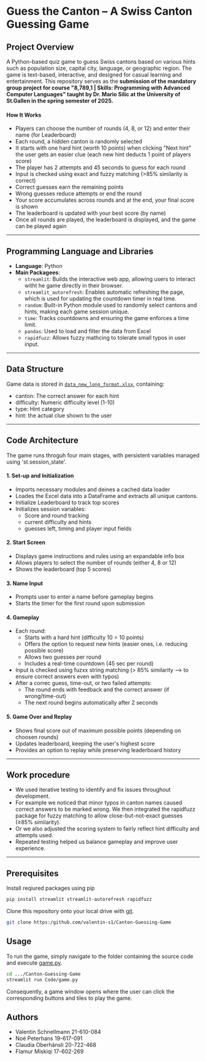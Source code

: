 # Guess the Canton – A Swiss Canton Guessing Game

## Project Overview

A Python-based quiz game to guess Swiss cantons based on various hints such as population size, capital city, language, or geographic region. 
The game is text-based, interactive, and designed for casual learning and entertainment.
This repository serves as the **submission of the mandatory group project for course "8,789,1 | Skills: Programming with Advanced Computer Languages" taught by Dr. Mario Silic at the University of St.Gallen in the spring semester of 2025.**


#### How It Works

- Players can choose the number of rounds (4, 8, or 12) and enter their name (for Leaderboard)
- Each round, a hidden canton is randomly selected
- It starts with one hard hint (worth 10 points) when clicking "Next hint" the user gets an easier clue (each new hint deducts 1 point of players score)
- The player has 2 attempts and 45 seconds to guess for each round
- Input is checked using exact and fuzzy matching (>85% similarity is correct)
- Correct guesses earn the remaining points
- Wrong guesses reduce attempts or end the round
- Your score accumulates across rounds and at the end, your final score is shown
- The leaderboard is updated with your best score (by name)
- Once all rounds are played, the leaderboard is displayed, and the game can be played again

---

## Programming Language and Libraries

- **Language**: Python
- **Main Packagees**:
  - `streamlit`: Builds the interactive web app, allowing users to interact witht he game directly in their browser.
  - `streamlit_autorefresh`: Enables automatic refreshing the page, which is used for updating the countdown timer in real time.
  - `random`: Built-in Python module used to randomly select cantons and hints, making each game session unique.
  - `time`: Tracks countdowns and ensuring the game enforces a time limit.
  - `pandas`: Used to load and filter the data from Excel
  - `rapidfuzz`: Allows fuzzy mathcing to tolerate small typos in user input.

---

## Data Structure

Game data is stored in [`data_new_long_format.xlsx`](Data/data_new_long_format.xlsx), containing:
- canton: The correct answer for each hint
- difficulty: Numeric difficulty level (1-10)
- type: Hint category
- hint: the actual clue shown to the user

---

## Code Architecture

The game runs throguh four main stages, with persistent variables managed using 'st.session_state'.

#### 1. Set-up and Initialization
- Imports necessary modules and deines a cached data loader
- Loades the Excel data into a DataFrame and extracts all unique cantons.
- Initialize Leaderboard to track top scores
- Initializes session variables:
  - Score and round tracking
  - current difficulty and hints
  - guesses left, timing and player input fields

#### 2. Start Screen
- Displays game instructions and rules using an expandable info box
- Allows players to select the number of rounds (either 4, 8 or 12)
- Shows the leaderboard (top 5 scores)

#### 3. Name Input
- Prompts user to enter a name before gameplay begins
- Starts the timer for the first round upon submission

#### 4. Gameplay
- Each round:
  - Starts with a hard hint (difficulty 10 = 10 points)
  - Offers the option to request new hints (easier ones, i.e. reducing possible score)
  - Allows two guesses per round
  - Includes a real-time countdown (45 sec per round)
- Input is checked using fuzxx string matching (> 85% similarity --> to ensure correct answers even with typos)
- After a correc guess, time-out, or two failed attempts:
  - The round ends with feedback and the correct answer (if wrong/time-out)
  - The next round begins automatically after 2 seconds
 
#### 5. Game Over and Replay
- Shows final score out of maximum possible points (depending on choosen rounds)
- Updates leaderboard, keeping the user's highest score
- Provides an option to replay while preserving leaderboard history

---

## Work procedure
- We used iterative testing to identify and fix issues throughout development.
- For example we noticed that minor typos in canton names caused correct answers to be marked wrong. We then integrated the rapidfuzz package for fuzzy matching to allow close-but-not-exact guesses (≥85% similarity).
- Or we also adjusted the scoring system to fairly reflect hint difficulty and attempts used.
- Repeated testing helped us balance gameplay and improve user experience.

---

## Prerequisites

Install reqiured packages using pip

```bash
pip install streamlit streamlit-autorefresh rapidfuzz
```

Clone this repository onto your local drive with [git](https://git-scm.com/).

```bash
git clone https:/github.com/valentin-s1/Canton-Guessing-Game
```

## Usage

To run the game, simply navigate to the folder containing the source code and execute [game.py](Code/game.py).

``` bash
cd .../Canton-Guessing-Game 
streamlit run Code/game.py
```

Consequently, a game window opens where the user can click the corresponding buttons and tiles to play the game. 

## Authors

- Valentin Schnellmann  21-610-084
- Noé Peterhans 19-617-091
- Claudia Oberhänsli 20-722-468
- Flamur Miskiqi 17-602-269


